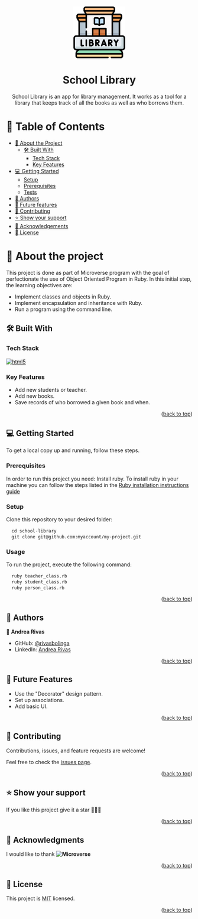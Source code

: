 <a name="readme-top"></a>

<div align="center">


<img src="library_logo.png" alt="logo" width="140"  height="auto" />

  <h1><b> School Library</b></h3>

  <p> School Library is an app for library management. 
It works as a tool for a library that keeps track of all the books as well as who borrows them. </p>

</div>

<!-- TABLE OF CONTENTS -->

# 📗 Table of Contents

- [📖 About the Project](#about-project)
  - [🛠 Built With](#built-with)
    - [Tech Stack](#tech-stack)
    - [Key Features](#key-features)
- [💻 Getting Started](#getting-started)
  - [Setup](#setup)
  - [Prerequisites](#prerequisites)
  - [Tests](#tests)
- [👥 Authors](#authors)
- [🔮 Future features](#future-features)
- [🤝 Contributing](#contributing)
- [⭐️ Show your support](#support)
- [🙏 Acknowledgements](#acknowledgements)
- [📝 License](#license)

<!-- PROJECT DESCRIPTION -->

# 📖 About the project <a name="about-project"></a>


This project is done as part of Microverse program with the goal of perfectionate the use of Object Oriented Program in Ruby.
In this initial step, the learning objectives are:

- Implement classes and objects in Ruby.
- Implement encapsulation and inheritance with Ruby.
- Run a program using the command line.


## 🛠 Built With <a name="built-with"></a>

### Tech Stack <a name="tech-stack"></a>

<a href="https://www.ruby-lang.org/en/" target="_blank"><img align="center" src="https://upload.wikimedia.org/wikipedia/commons/7/73/Ruby_logo.svg" alt="html5" width="60" height="80"/></a>

<!-- Features -->

### Key Features <a name="key-features"></a>

- Add new students or teacher.
- Add new books.
- Save records of who borrowed a given book and when. 


<p align="right">(<a href="#readme-top">back to top</a>)</p>

<!-- GETTING STARTED -->

## 💻 Getting Started <a name="getting-started"></a>


To get a local copy up and running, follow these steps.

### Prerequisites

In order to run this project you need:
Install ruby. To install ruby in your machine you can follow the steps listed in the [Ruby installation instructions guide](https://github.com/microverseinc/curriculum-ruby/blob/main/simple-ruby/articles/ruby_installation_instructions.md)

### Setup

Clone this repository to your desired folder:
```
  cd school-library
  git clone git@github.com:myaccount/my-project.git
```

### Usage

To run the project, execute the following command:
```
  ruby teacher_class.rb
  ruby student_class.rb
  ruby person_class.rb
```


<p align="right">(<a href="#readme-top">back to top</a>)</p>

<!-- AUTHORS -->

## 👥 Authors <a name="authors"></a>

👤 **Andrea Rivas**

- GitHub: [@rivasbolinga](https://github.com/rivasbolinga)
- LinkedIn: [Andrea Rivas](https://www.linkedin.com/in/andrearivaspalacios/)


<p align="right">(<a href="#readme-top">back to top</a>)</p>

<!-- FUTURE FEATURES -->

## 🔮 Future Features <a name="future-features"></a>

- Use the "Decorator" design pattern.
- Set up associations.
- Add basic UI.

<p align="right">(<a href="#readme-top">back to top</a>)</p>

<!-- CONTRIBUTING -->

## 🤝 Contributing <a name="contributing"></a>

Contributions, issues, and feature requests are welcome!

Feel free to check the [issues page](../../issues/).

<p align="right">(<a href="#readme-top">back to top</a>)</p>

<!-- SUPPORT -->

## ⭐️ Show your support <a name="support"></a>

If you like this project give it a star 🌟🌟🌟

<p align="right">(<a href="#readme-top">back to top</a>)</p>

<!-- ACKNOWLEDGEMENTS -->

## 🙏 Acknowledgments <a name="acknowledgements"></a>


I would like to thank **![Microverse](https://img.shields.io/badge/Microverse-blueviolet)** 

<p align="right">(<a href="#readme-top">back to top</a>)</p>

<!-- LICENSE -->

## 📝 License <a name="license"></a>

This project is [MIT](./LICENSE) licensed.

<p align="right">(<a href="#readme-top">back to top</a>)</p>
